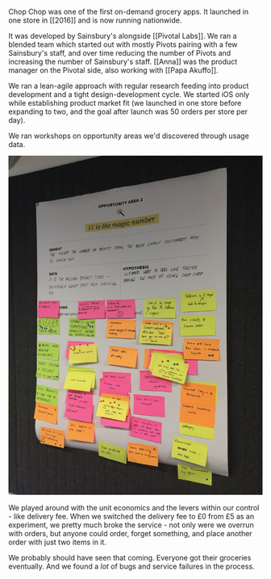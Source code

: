 Chop Chop was one of the first on-demand grocery apps. It launched in one store in [[2016]] and is now running nationwide.

It was developed by Sainsbury's alongside [[Pivotal Labs]]. We ran a blended team which started out with mostly Pivots pairing with a few Sainsbury's staff, and over time reducing the number of Pivots and increasing the number of Sainsbury's staff. [[Anna]] was the product manager on the Pivotal side, also working with [[Papa Akuffo]].

We ran a lean-agile approach with regular research feeding into product development and a tight design-development cycle. We started iOS only while establishing product market fit (we launched in one store before expanding to two, and the goal after launch was 50 orders per store per day).

We ran workshops on opportunity areas we'd discovered through usage data.

<img src="/assets/chopchopopportunities.jpg"/>

We played around with the unit economics and the levers within our control - like delivery fee. When we switched the delivery fee to £0 from £5 as an experiment, we pretty much broke the service - not only were we overrun with orders, but anyone could order, forget something, and place another order with just two items in it.

We probably should have seen that coming. Everyone got their groceries eventually. And we found a *lot* of bugs and service failures in the process.
